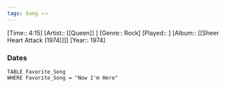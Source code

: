 ```yaml
---
tags: Song ⭐⭐ 
---
```

[Time:: 4:15]
[Artist:: [[Queen]] ]
[Genre:: Rock]
[Played:: ]
[Album:: [[Sheer Heart Attack (1974)]]]
[Year:: 1974]
### Dates
````dataview
TABLE Favorite_Song
WHERE Favorite_Song = "Now I'm Here"
````